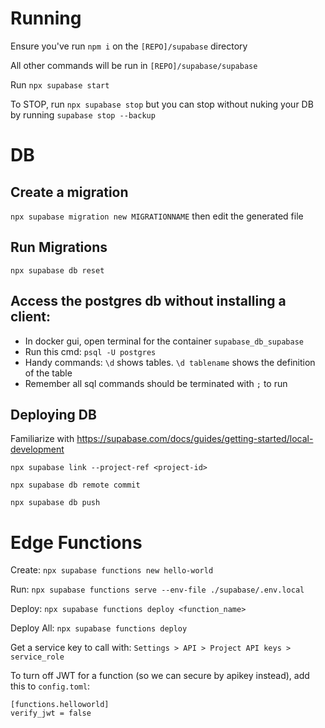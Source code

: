 # Running

Ensure you've run `npm i` on the `[REPO]/supabase` directory

All other commands will be run in `[REPO]/supabase/supabase`

Run `npx supabase start`

To STOP, run `npx supabase stop` but you can stop without nuking your DB by running `supabase stop --backup`

# DB

## Create a migration

`npx supabase migration new MIGRATIONNAME` then edit the generated file

## Run Migrations

`npx supabase db reset`

## Access the postgres db without installing a client:

* In docker gui, open terminal for the container `supabase_db_supabase`
* Run this cmd: `psql -U postgres` 
* Handy commands: `\d` shows tables. `\d tablename` shows the definition of the table
* Remember all sql commands should be terminated with `;` to run

## Deploying DB

Familiarize with https://supabase.com/docs/guides/getting-started/local-development

`npx supabase link --project-ref <project-id>`

`npx supabase db remote commit`

`npx supabase db push`

# Edge Functions

Create: `npx supabase functions new hello-world`

Run: `npx supabase functions serve --env-file ./supabase/.env.local`

Deploy: `npx supabase functions deploy <function_name>`

Deploy All: `npx supabase functions deploy`

Get a service key to call with: `Settings > API > Project API keys > service_role`

To turn off JWT for a function (so we can secure by apikey instead), add this to `config.toml`:

```
[functions.helloworld]
verify_jwt = false
```